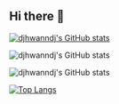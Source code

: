 ## Hi there 👋

[![djhwanndj's GitHub stats](https://github-readme-stats.vercel.app/api?username=djhwanndj)](https://github.com/djhwanndj/github-readme-stats)

![djhwanndj's GitHub stats](https://github-readme-stats.vercel.app/api?username=djhwanndj&show_icons=true)

![djhwanndj's GitHub stats](https://github-readme-stats.vercel.app/api?username=djhwanndj&show_icons=true&theme=radical)

[![Top Langs](https://github-readme-stats.vercel.app/api/top-langs/?username=djhwanndj&layout=compact)](https://github.com/djhwanndj/github-readme-stats)
